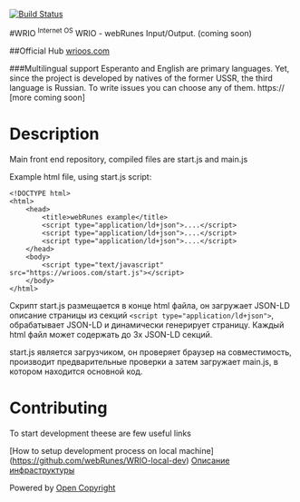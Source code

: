 [![Build Status](https://travis-ci.org/webRunes/WRIO-InternetOS.svg?branch=master)](https://travis-ci.org/webRunes/WRIO-InternetOS)

#WRIO <sup>Internet OS</sup>
WRIO - webRunes Input/Output.
(coming soon)


##Official Hub
[wrioos.com](https://wrioos.com)

###Multilingual support
Esperanto and English are primary languages. Yet, since the project is developed by natives of the former USSR, the third language is Russian. To write issues you can choose any of them.
https://
[more coming soon]

# Description

Main front end repository, compiled files are start.js and main.js 

Example html file, using start.js script:
```
<!DOCTYPE html>
<html>
    <head>
        <title>webRunes example</title>
        <script type="application/ld+json">....</script>
        <script type="application/ld+json">....</script>
        <script type="application/ld+json">....</script>
    </head>
    <body>
        <script type="text/javascript" src="https://wrioos.com/start.js"></script>
    </body>
</html>
```

Скрипт start.js размещается в конце html файла, он загружает JSON-LD описание страницы из секций ```<script type="application/ld+json">```, обрабатывает JSON-LD и динамически генерирует страницу.
Каждый html файл может содержать до 3х JSON-LD секций.

start.js является загрузчиком, он проверяет браузер на совместимость, производит предварительные проверки а затем загружает main.js, в котором находится основной код.

# Contributing

To start development theese are few useful links 

[How to setup development process on local machine] (https://github.com/webRunes/WRIO-local-dev)
[Описание инфраструктуры](https://github.com/webRunes/WRIO-InternetOS/wiki/Infrastructure)

Powered by [Open Copyright](https://opencopyright.wrioos.com)
